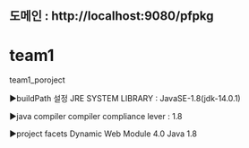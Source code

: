 ## 도메인 : http://localhost:9080/pfpkg  
# team1
team1_poroject

▶buildPath 설정 
JRE SYSTEM LIBRARY : JavaSE-1.8(jdk-14.0.1)

▶java compiler 
compiler compliance lever : 1.8

▶project facets
Dynamic Web Module 4.0
Java 1.8
